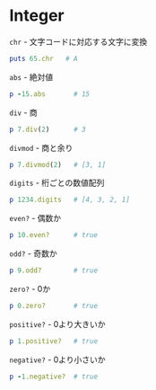 # Integer

`chr` - 文字コードに対応する文字に変換
```rb
puts 65.chr   # A
```

`abs` - 絶対値
```rb
p -15.abs       # 15
```

`div` - 商
```rb
p 7.div(2)      # 3
```

`divmod` - 商と余り
```rb
p 7.divmod(2)   # [3, 1]
```

`digits` - 桁ごとの数値配列
```rb
p 1234.digits   # [4, 3, 2, 1]
```

`even?` - 偶数か
```rb
p 10.even?      # true
```

`odd?` - 奇数か
```rb
p 9.odd?        # true
```

`zero?` - 0か
```rb
p 0.zero?       # true
```

`positive?` - 0より大きいか
```rb
p 1.positive?   # true
```

`negative?` - 0より小さいか
```rb
p -1.negative?  # true
```
